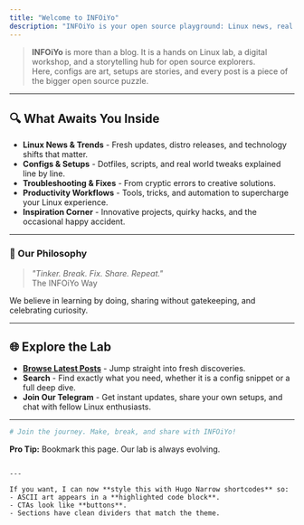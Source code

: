 ```yaml
---
title: "Welcome to INFOiYo"
description: "INFOiYo is your open source playground: Linux news, real world configs, problem solving guides, and workflow inspiration all in one place."
---
```




> **INFOiYo** is more than a blog. It is a hands on Linux lab, a digital workshop, and a storytelling hub for open source explorers.  
> Here, configs are art, setups are stories, and every post is a piece of the bigger open source puzzle.

---

## 🔍 What Awaits You Inside

- **Linux News & Trends** - Fresh updates, distro releases, and technology shifts that matter.  
- **Configs & Setups** - Dotfiles, scripts, and real world tweaks explained line by line.  
- **Troubleshooting & Fixes** - From cryptic errors to creative solutions.  
- **Productivity Workflows** - Tools, tricks, and automation to supercharge your Linux experience.  
- **Inspiration Corner** - Innovative projects, quirky hacks, and the occasional happy accident.  

---

### 📜 Our Philosophy

> _"Tinker. Break. Fix. Share. Repeat."_  
> The INFOiYo Way

We believe in learning by doing, sharing without gatekeeping, and celebrating curiosity.

---

## 🌐 Explore the Lab

- **[Browse Latest Posts](/posts/)** - Jump straight into fresh discoveries.  
- **Search** - Find exactly what you need, whether it is a config snippet or a full deep dive.  
- **Join Our Telegram** - Get instant updates, share your own setups, and chat with fellow Linux enthusiasts.  

---

```bash
# Join the journey. Make, break, and share with INFOiYo!
````

**Pro Tip:** Bookmark this page. Our lab is always evolving.

```

---

If you want, I can now **style this with Hugo Narrow shortcodes** so:
- ASCII art appears in a **highlighted code block**.
- CTAs look like **buttons**.
- Sections have clean dividers that match the theme.

```
